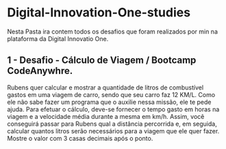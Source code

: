 # Digital-Innovation-One-studies
Nesta Pasta ira contem todos os desafios que foram realizados por min na plataforma da Digital Innovatio One.

1 - Desafio -  Cálculo de Viagem / Bootcamp CodeAnywhre.
--------------------------------------------------------------------------------------------------------------------------------------------------------------------------
Rubens quer calcular e mostrar a quantidade de litros de combustível gastos em uma viagem de carro, sendo que seu carro faz 12 KM/L. 
Como ele não sabe fazer um programa que o auxilie nessa missão, ele te pede ajuda. Para efetuar o cálculo, deve-se fornecer o tempo gasto em horas na viagem e a 
velocidade média durante a mesma em km/h. Assim, você conseguirá passar para Rubens qual a distância percorrida e, em seguida, calcular quantos litros serão necessários 
para a viagem que ele quer fazer. Mostre o valor com 3 casas decimais após o ponto.

